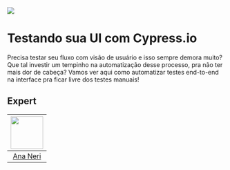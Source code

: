 <img src="https://storage.googleapis.com/golden-wind/experts-club/capa-github.svg" />

# Testando sua UI com Cypress.io

Precisa testar seu fluxo com visão de usuário e isso sempre demora muito? Que tal investir um tempinho na automatização desse processo, pra não ter mais dor de cabeça? Vamos ver aqui como automatizar testes end-to-end na interface pra ficar livre dos testes manuais!

## Expert
| [<img src="https://avatars.githubusercontent.com/u/42419543?v=4" width="75px;"/>](https://github.com/anabneri) |
| :-: |
|[Ana Neri](https://github.com/anabneri)|
